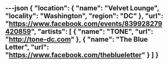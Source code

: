 ---json
{
  "location": {
    "name": "Velvet Lounge",
    "locality": "Washington",
    "region": "DC"
  },
  "url": "https://www.facebook.com/events/839928279420859",
  "artists": [
    {
      "name": "TONE",
      "url": "http://tone-dc.com"
    },
    {
      "name": "The Blue Letter",
      "url": "https://www.facebook.com/theblueletter"
    }
  ]
}
---
